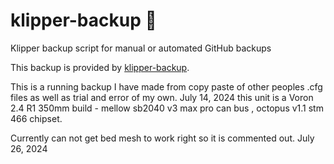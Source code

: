 # klipper-backup 💾 
Klipper backup script for manual or automated GitHub backups 

This backup is provided by [klipper-backup](https://github.com/Staubgeborener/klipper-backup).

This is a running backup I have made from copy paste of other peoples .cfg files as well as trial and error of my own. July 14, 2024 this unit is a Voron 2.4 R1 350mm build - mellow sb2040 v3 max pro can bus , octopus v1.1 stm 466 chipset. 

Currently can not get bed mesh to work right so it is commented out. July 26, 2024
